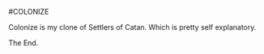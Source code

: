 #COLONIZE

Colonize is my clone of Settlers of Catan. 
Which is pretty self explanatory. 

The End.
